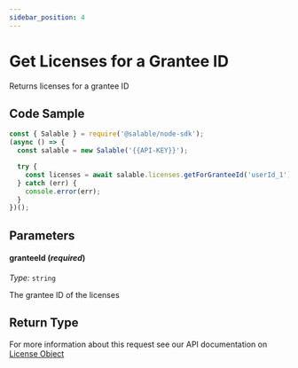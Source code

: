 ```yaml
---
sidebar_position: 4
---
```


# Get Licenses for a Grantee ID

Returns licenses for a grantee ID

## Code Sample

```typescript
const { Salable } = require('@salable/node-sdk');
(async () => {
  const salable = new Salable('{{API-KEY}}');

  try {
    const licenses = await salable.licenses.getForGranteeId('userId_1');
  } catch (err) {
    console.error(err);
  }
})();
```

## Parameters

#### granteeId (_required_)

_Type:_ `string`

The grantee ID of the licenses

## Return Type

For more information about this request see our API documentation on [License Object](https://docs.salable.app/api#tag/Licenses/operation/getLicenseByUuid)
